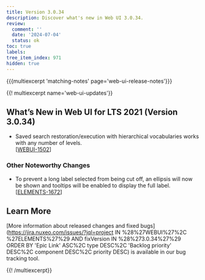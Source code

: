 ```yaml
---
title: Version 3.0.34
description: Discover what's new in Web UI 3.0.34.
review:
  comment: ''
  date: '2024-07-04'
  status: ok
toc: true
labels:
tree_item_index: 971
hidden: true
---
```


{{{multiexcerpt 'matching-notes' page='web-ui-release-notes'}}}

{{! multiexcerpt name='web-ui-updates'}}

## What’s New in Web UI for LTS 2021 (Version 3.0.34)

- Saved search restoration/execution with hierarchical vocabularies works with any number of levels.<br/>[[WEBUI-1502](https://jira.nuxeo.com/browse/WEBUI-1502)]

### Other Noteworthy Changes

- To prevent a long label selected from being cut off, an ellipsis will now be shown and tooltips will be enabled to display the full label.<br/>[[ELEMENTS-1672](https://jira.nuxeo.com/browse/ELEMENTS-1672)]

## Learn More

[More information about released changes and fixed bugs](https://jira.nuxeo.com/issues/?jql=project IN %28%27WEBUI%27%2C %27ELEMENTS%27%29 AND fixVersion IN %28%273.0.34%27%29 ORDER BY 'Epic Link' ASC%2C type DESC%2C 'Backlog priority' DESC%2C component DESC%2C priority DESC) is available in our bug tracking tool.

{{! /multiexcerpt}}
